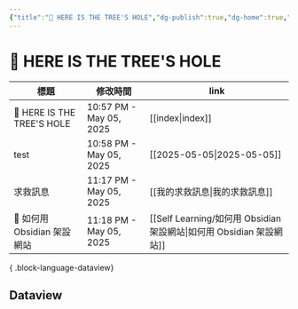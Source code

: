 ```yaml
---
{"title":"🌲 HERE IS THE TREE'S HOLE","dg-publish":true,"dg-home":true,"tags":["DigitalGarden","obsidian","self_learing","website_design","gardenEntry"],"permalink":"/index/","dgPassFrontmatter":true,"noteIcon":"","created":"2025-05-04T16:52:57.499+08:00","updated":"2025-05-05T22:57:33.301+08:00"}
---
```


# 🌲 HERE IS THE TREE'S HOLE



| 標題                         | 修改時間                    | link                                                      |
| -------------------------- | ----------------------- | --------------------------------------------------------- |
| 🌲 HERE IS THE TREE'S HOLE | 10:57 PM - May 05, 2025 | [[index\|index]]                                       |
| test                       | 10:58 PM - May 05, 2025 | [[2025-05-05\|2025-05-05]]                             |
| 求救訊息                       | 11:17 PM - May 05, 2025 | [[我的求救訊息\|我的求救訊息]]                                     |
| 🔖 如何用 Obsidian 架設網站       | 11:18 PM - May 05, 2025 | [[Self Learning/如何用 Obsidian 架設網站\|如何用 Obsidian 架設網站]] |

{ .block-language-dataview}
## Dataview



